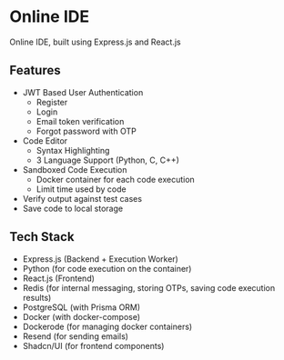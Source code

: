# Online IDE

Online IDE, built using Express.js and React.js

## Features

-   JWT Based User Authentication
    -   Register
    -   Login
    -   Email token verification
    -   Forgot password with OTP
-   Code Editor
    -   Syntax Highlighting
    -   3 Language Support (Python, C, C++)
-   Sandboxed Code Execution
    -   Docker container for each code execution
    -   Limit time used by code
-   Verify output against test cases
-   Save code to local storage

## Tech Stack

-   Express.js (Backend + Execution Worker)
-   Python (for code execution on the container)
-   React.js (Frontend)
-   Redis (for internal messaging, storing OTPs, saving code execution results)
-   PostgreSQL (with Prisma ORM)
-   Docker (with docker-compose)
-   Dockerode (for managing docker containers)
-   Resend (for sending emails)
-   Shadcn/UI (for frontend components)
